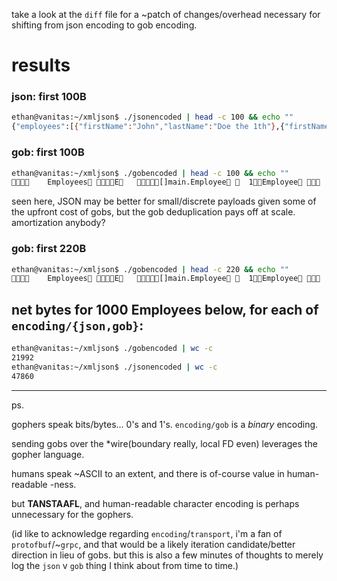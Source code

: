 take a look at the `diff` file for a ~patch of changes/overhead necessary for shifting from json encoding to gob encoding.


# results

### json: first 100B
``` bash
ethan@vanitas:~/xmljson$ ./jsonencoded | head -c 100 && echo ""
{"employees":[{"firstName":"John","lastName":"Doe the 1th"},{"firstName":"John","lastName":"Doe the
```

### gob: first 100B
``` bash
ethan@vanitas:~/xmljson$ ./gobencoded | head -c 100 && echo ""
    Employees E   []main.Employee   1Employee    FirstName L
```

seen here, JSON may be better for small/discrete payloads given some of the upfront cost of gobs, but the gob deduplication pays off at scale. amortization anybody?

### gob: first 220B
``` bash
ethan@vanitas:~/xmljson$ ./gobencoded | head -c 220 && echo ""
    Employees E   []main.Employee   1Employee    FirstName LastName   UuJohnDoe the 1th JohnDoe the 2th JohnDoe the 3th JohnDoe the 4th JohnDoe the 5th
```


## net bytes for 1000 Employees below, for each of `encoding/{json,gob}`:

``` bash
ethan@vanitas:~/xmljson$ ./gobencoded | wc -c
21992
ethan@vanitas:~/xmljson$ ./jsonencoded | wc -c
47860
```

-----
ps.

gophers speak bits/bytes... 0's and 1's. `encoding/gob` is a *binary* encoding.

sending gobs over the *wire(boundary really, local FD even) leverages the gopher language.

humans speak ~ASCII to an extent, and there is of-course value in human-readable -ness.

but **TANSTAAFL**, and human-readable character encoding is perhaps unnecessary for the gophers.

(id like to acknowledge regarding `encoding`/`transport`, i'm a fan of `protofbuf`/~`grpc`, and that would be a likely iteration candidate/better direction in lieu of gobs. but this is also a few minutes of thoughts to merely log the `json` v `gob` thing I think about from time to time.)